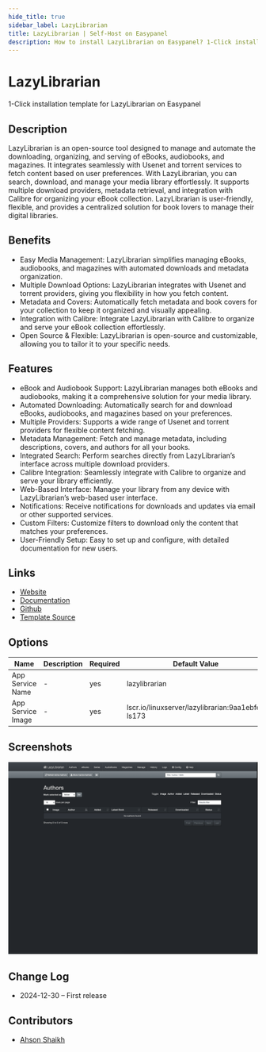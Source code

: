 ```yaml
---
hide_title: true
sidebar_label: LazyLibrarian
title: LazyLibrarian | Self-Host on Easypanel
description: How to install LazyLibrarian on Easypanel? 1-Click installation template for LazyLibrarian on Easypanel
---
```


<!-- generated -->

# LazyLibrarian

1-Click installation template for LazyLibrarian on Easypanel

## Description

LazyLibrarian is an open-source tool designed to manage and automate the downloading, organizing, and serving of eBooks, audiobooks, and magazines. It integrates seamlessly with Usenet and torrent services to fetch content based on user preferences. With LazyLibrarian, you can search, download, and manage your media library effortlessly. It supports multiple download providers, metadata retrieval, and integration with Calibre for organizing your eBook collection. LazyLibrarian is user-friendly, flexible, and provides a centralized solution for book lovers to manage their digital libraries.

## Benefits

- Easy Media Management: LazyLibrarian simplifies managing eBooks, audiobooks, and magazines with automated downloads and metadata organization.
- Multiple Download Options: LazyLibrarian integrates with Usenet and torrent providers, giving you flexibility in how you fetch content.
- Metadata and Covers: Automatically fetch metadata and book covers for your collection to keep it organized and visually appealing.
- Integration with Calibre: Integrate LazyLibrarian with Calibre to organize and serve your eBook collection effortlessly.
- Open Source & Flexible: LazyLibrarian is open-source and customizable, allowing you to tailor it to your specific needs.

## Features

- eBook and Audiobook Support: LazyLibrarian manages both eBooks and audiobooks, making it a comprehensive solution for your media library.
- Automated Downloading: Automatically search for and download eBooks, audiobooks, and magazines based on your preferences.
- Multiple Providers: Supports a wide range of Usenet and torrent providers for flexible content fetching.
- Metadata Management: Fetch and manage metadata, including descriptions, covers, and authors for all your books.
- Integrated Search: Perform searches directly from LazyLibrarian’s interface across multiple download providers.
- Calibre Integration: Seamlessly integrate with Calibre to organize and serve your library efficiently.
- Web-Based Interface: Manage your library from any device with LazyLibrarian’s web-based user interface.
- Notifications: Receive notifications for downloads and updates via email or other supported services.
- Custom Filters: Customize filters to download only the content that matches your preferences.
- User-Friendly Setup: Easy to set up and configure, with detailed documentation for new users.

## Links

- [Website](https://lazylibrarian.gitlab.io)
- [Documentation](https://lazylibrarian.gitlab.io)
- [Github](https://gitlab.com/LazyLibrarian/LazyLibrarian)
- [Template Source](https://github.com/easypanel-io/templates/tree/main/templates/lazylibrarian)

## Options

Name | Description | Required | Default Value
-|-|-|-
App Service Name | - | yes | lazylibrarian
App Service Image | - | yes | lscr.io/linuxserver/lazylibrarian:9aa1ebfe-ls173

## Screenshots

![LazyLibrarian Screenshot](./assets/screenshot.png)

## Change Log

- 2024-12-30 – First release

## Contributors

- [Ahson Shaikh](https://github.com/Ahson-Shaikh)
